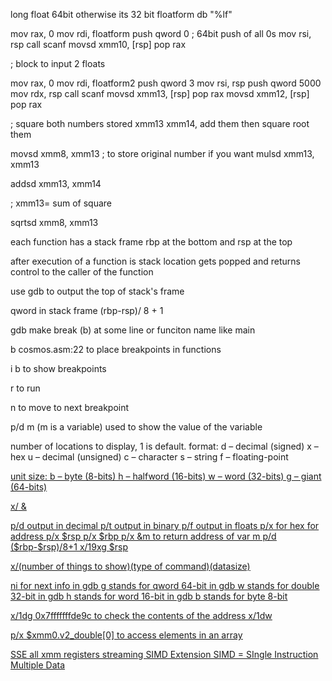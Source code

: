 long float 64bit otherwise its 32 bit
floatform db "%lf"

mov rax, 0
mov rdi, floatform
push qword 0        ; 64bit push of all 0s
mov rsi, rsp
call scanf
movsd xmm10, [rsp]
pop rax

; block to input 2 floats

mov rax, 0
mov rdi, floatform2
push qword 3
mov rsi, rsp
push qword 5000
mov rdx, rsp
call scanf
movsd xmm13, [rsp]
pop rax
movsd xmm12, [rsp]
pop rax

; square both numbers stored xmm13 xmm14, add them then square root them

movsd xmm8, xmm13       ; to store original number if you want
mulsd xmm13, xmm13

addsd xmm13, xmm14

; xmm13= sum of square

sqrtsd xmm8, xmm13


each function has a stack frame rbp at the bottom and rsp at the top

after execution of a function is stack location gets popped and returns control to the caller of the function

use gdb to output the top of stack's frame

qword in stack frame (rbp-rsp)/ 8 + 1

gdb make break (b) at some line or funciton name like main

b cosmos.asm:22 to place breakpoints in functions 

i b to show breakpoints

r to run 

n to move to next breakpoint

p/d m (m is a variable) used to show the value of the variable

<n> number of locations to display, 1 is default.
<f> format: 
d – decimal (signed)
x – hex
u – decimal (unsigned) 
c – character
s – string
f – floating-point

<u> unit size: 
b – byte (8-bits) 
h – halfword (16-bits)
w – word (32-bits) 
g – giant (64-bits)

x/<n><f><u> &<variable>

p/d output in decimal
p/t output in binary
p/f output in floats
p/x for hex
for address p/x $rsp p/x $rbp  
p/x &m to return address of var m
p/d ($rbp-$rsp)/8+1
x/19xg $rsp

x/(number of things to show)(type of command)(datasize)

ni for next info
in gdb g stands for qword 64-bit
in gdb w stands for double 32-bit
in gdb h stands for word 16-bit
in gdb b stands for byte 8-bit

x/1dg 0x7fffffffde9c to check the contents of the address
x/1dw 

p/x $xmm0.v2_double[0] to access elements in an array

SSE all xmm registers streaming SIMD Extension
SIMD = SIngle Instruction Multiple Data

